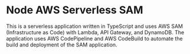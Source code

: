 # Node AWS Serverless SAM

This is a serverless application written in TypeScript and uses AWS SAM (Infrastructure as Code) with Lambda, API Gateway, and DynamoDB. The application uses AWS CodePipeline and AWS CodeBuild to automate the build and deployment of the SAM application.
